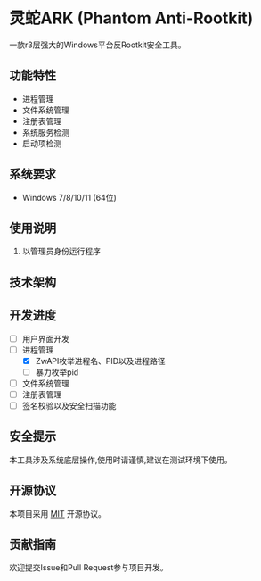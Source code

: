 # 灵蛇ARK (Phantom Anti-Rootkit)

一款r3层强大的Windows平台反Rootkit安全工具。

## 功能特性

- 进程管理
- 文件系统管理
- 注册表管理
- 系统服务检测
- 启动项检测

## 系统要求

- Windows 7/8/10/11 (64位)

## 使用说明

1. 以管理员身份运行程序

## 技术架构

## 开发进度

- [ ] 用户界面开发
- [ ] 进程管理
	- [x] ZwAPI枚举进程名、PID以及进程路径
	- [ ] 暴力枚举pid
- [ ] 文件系统管理
- [ ] 注册表管理
- [ ] 签名校验以及安全扫描功能

## 安全提示

本工具涉及系统底层操作,使用时请谨慎,建议在测试环境下使用。

## 开源协议

本项目采用 [MIT](LICENSE) 开源协议。

## 贡献指南

欢迎提交Issue和Pull Request参与项目开发。